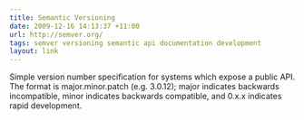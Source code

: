 ```yaml
---
title: Semantic Versioning
date: 2009-12-16 14:13:37 +11:00
url: http://semver.org/
tags: semver versioning semantic api documentation development
layout: link
---
```

Simple version number specification for systems which expose a public API.  The format is major.minor.patch (e.g. 3.0.12); major indicates backwards incompatible, minor indicates backwards compatible, and 0.x.x indicates rapid development.
